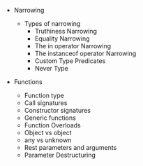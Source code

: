 -   Narrowing
    -   Types of narrowing
        -   Truthiness Narrowing
        -   Equality Narrowing
        -   The in operator Narrowing
        -   The instanceof operator Narrowing
        -   Custom Type Predicates
        -   Never Type
-   Functions

    -   Function type
    -   Call signatures
    -   Constructor signatures
    -   Generic functions
    -   Function Overloads
    -   Object vs object
    -   any vs unknown
    -   Rest parameters and arguments
    -   Parameter Destructuring
